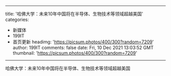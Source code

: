 
---
title: '哈佛大学：未来10年中国将在半导体、生物技术等领域超越美国'
categories: 
 - 新媒体
 - 199IT
 - 首页更新
headimg: 'https://picsum.photos/400/300?random=7209'
author: 199IT
comments: false
date: Fri, 10 Dec 2021 13:03:52 GMT
thumbnail: 'https://picsum.photos/400/300?random=7209'
---

<div>   
哈佛大学：未来10年中国将在半导体、生物技术等领域超越美国  
</div>
            
